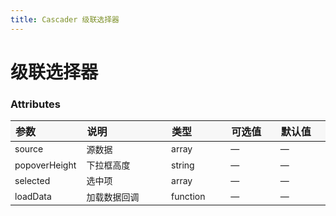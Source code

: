 ```yaml
---
title: Cascader 级联选择器
---
```


# 级联选择器

<code-demo title="基础用法" description="点击触发子菜单">
  <cascader-demo1></cascader-demo1>
  <highlight-code slot="codeText" lang="vue">
    <y-cascader
      class="cascader"
      :source.sync="source"
      popover-height="200px"
      :selected.sync="selected"
      :load-data="loadData"
    ></y-cascader>
    <script>
      function ajax(parentId = 0) {
        return new Promise((success, fail) => {
            let result = db.filter((item) => item.parent_id === parentId)
            // 判断是否是叶子结点
            result.forEach((node) => {
              if (db.filter((item) => item.parent_id === node.id).length > 0) {
                node.isLeaf = false
              } else {
                node.isLeaf = true
              }
            })
            success(result)
        })
      }
      export default {
        data() {
          return {
            selected: [],
            source: [],
          }
        },
        created() {
          ajax(0).then((result) => {
            this.source = result
          })
        },
        methods: {
          loadData(item, callback) {
            const id = item.id
            ajax(id).then((result) => {
              callback(result)
            })
          },
        },
      }
    </script>
  </highlight-code>
</code-demo>

<code-demo title="动态加载" description="当选中某一级时，动态加载该级下的选项">
  <cascader-demo2></cascader-demo2>
  <highlight-code slot="codeText" lang="vue">
    <y-cascader
      class="cascader"
      :source.sync="source"
      popover-height="200px"
      :selected.sync="selected"
      :load-data="loadData"
    ></y-cascader>
    <script>
      function ajax(parentId = 0) {
        return new Promise((success, fail) => {
          setTimeout(() => {
            let result = db.filter((item) => item.parent_id === parentId)
            // 判断是否是叶子结点
            result.forEach((node) => {
              if (db.filter((item) => item.parent_id === node.id).length > 0) {
                node.isLeaf = false
              } else {
                node.isLeaf = true
              }
            })
            success(result)
          }, 200)
        })
      }
      export default {
        data() {
          return {
            selected: [],
            source: [],
          }
        },
        created() {
          ajax(0).then((result) => {
            this.source = result
          })
        },
        methods: {
          loadData(item, callback) {
            const id = item.id
            ajax(id).then((result) => {
              callback(result)
            })
          },
        },
      }
    </script>
  </highlight-code>
</code-demo>

<style>
table th { width: 100px; text-align: left; background: #f7f7f7; } 
table th:nth-of-type(2){ width: 200px; }
table td { font-size: 14px; }
</style>

### Attributes

| 参数          | 说明         | 类型     | 可选值 | 默认值 |
| ------------- | ------------ | -------- | ------ | ------ |
| source        | 源数据       | array    | —      | —      |
| popoverHeight | 下拉框高度   | string   | —      | —      |
| selected      | 选中项       | array    | —      | —      |
| loadData      | 加载数据回调 | function | —      | —      |
